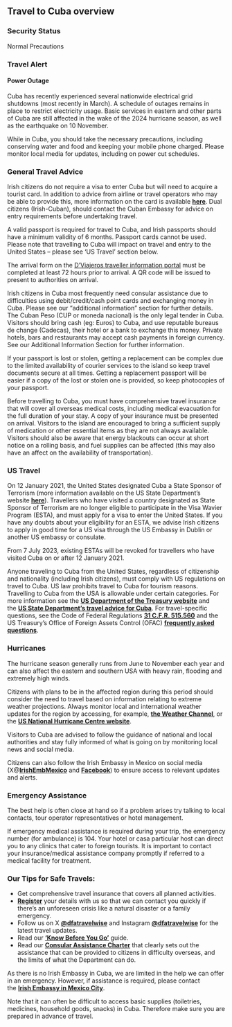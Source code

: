 ## Travel to Cuba overview

### **Security Status**

Normal Precautions

### **Travel Alert**

#### **Power Outage**

Cuba has recently experienced several nationwide electrical grid shutdowns (most recently in March). A schedule of outages remains in place to restrict electricity usage. Basic services in eastern and other parts of Cuba are still affected in the wake of the 2024 hurricane season, as well as the earthquake on 10 November.

While in Cuba, you should take the necessary precautions, including conserving water and food and keeping your mobile phone charged. Please monitor local media for updates, including on power cut schedules.

### **General Travel Advice**

Irish citizens do not require a visa to enter Cuba but will need to acquire a tourist card. In addition to advice from airline or travel operators who may be able to provide this, more information on the card is available [**here**](https://misiones.cubaminrex.cu/en/ireland/consular-services#visa_turismo). Dual citizens (Irish-Cuban), should contact the Cuban Embassy for advice on entry requirements before undertaking travel.

A valid passport is required for travel to Cuba, and Irish passports should have a minimum validity of 6 months. Passport cards cannot be used. Please note that travelling to Cuba will impact on travel and entry to the United States – please see ‘US Travel’ section below.

The arrival form on the [D’Viajeros traveller information portal](https://dviajeros.mitrans.gob.cu/inicio) must be completed at least 72 hours prior to arrival. A QR code will be issued to present to authorities on arrival.

Irish citizens in Cuba most frequently need consular assistance due to difficulties using debit/credit/cash point cards and exchanging money in Cuba. Please see our “additional information” section for further details. The Cuban Peso (CUP or moneda nacional) is the only legal tender in Cuba. Visitors should bring cash (eg: Euros) to Cuba, and use reputable bureaus de change (Cadecas), their hotel or a bank to exchange this money. Private hotels, bars and restaurants may accept cash payments in foreign currency. See our Additional Information Section for further information.

If your passport is lost or stolen, getting a replacement can be complex due to the limited availability of courier services to the island so keep travel documents secure at all times. Getting a replacement passport will be easier if a copy of the lost or stolen one is provided, so keep photocopies of your passport.

Before travelling to Cuba, you must have comprehensive travel insurance that will cover all overseas medical costs, including medical evacuation for the full duration of your stay. A copy of your insurance must be presented on arrival. Visitors to the island are encouraged to bring a sufficient supply of medication or other essential items as they are not always available. Visitors should also be aware that energy blackouts can occur at short notice on a rolling basis, and fuel supplies can be affected (this may also have an affect on the availability of transportation).

### **US Travel**

On 12 January 2021, the United States designated Cuba a State Sponsor of Terrorism (more information available on the US State Department’s website [**here**](https://www.state.gov/state-sponsors-of-terrorism/)). Travellers who have visited a country designated as State Sponsor of Terrorism are no longer eligible to participate in the Visa Wavier Program (ESTA), and must apply for a visa to enter the United States. If you have any doubts about your eligibility for an ESTA, we advise Irish citizens to apply in good time for a US visa through the US Embassy in Dublin or another US embassy or consulate.

From 7 July 2023, existing ESTAs will be revoked for travellers who have visited Cuba on or after 12 January 2021.

Anyone traveling to Cuba from the United States, regardless of citizenship and nationality (including Irish citizens), must comply with US regulations on travel to Cuba. US law prohibits travel to Cuba for tourism reasons. Travelling to Cuba from the USA is allowable under certain categories. For more information see the [**US Department of the Treasury website**](https://www.treasury.gov/resource-center/sanctions/Programs/Documents/cuba_faqs_20170725.pdf) and the [**US State Department’s travel advice for Cuba**](https://travel.state.gov/content/passports/en/country/cuba.html). For travel-specific questions, see the Code of Federal Regulations [**31 C.F.R. 515.560**](http://www.ecfr.gov/cgi-bin/text-idx?SID=b5ee59d94ee45bba6a049240298f1cff&mc=true&node=se31.3.515_1560&rgn=div8) and the US Treasury’s Office of Foreign Assets Control (OFAC) [**frequently asked questions**](https://www.treasury.gov/resource-center/sanctions/Programs/Pages/cuba.aspx).

### **Hurricanes**

The hurricane season generally runs from June to November each year and can also affect the eastern and southern USA with heavy rain, flooding and extremely high winds.

Citizens with plans to be in the affected region during this period should consider the need to travel based on information relating to extreme weather projections. Always monitor local and international weather updates for the region by accessing, for example, [**the Weather Channel**](http://www.weather.com/), or the [**US National Hurricane Centre website**](http://www.nhc.noaa.gov/).

Visitors to Cuba are advised to follow the guidance of national and local authorities and stay fully informed of what is going on by monitoring local news and social media.

Citizens can also follow the Irish Embassy in Mexico on social media (X@[**IrishEmbMexico**](https://twitter.com/IrishEmbMexico/status/1585702058497232896/photo/3) and [**Facebook**](https://www.facebook.com/IrishEmbMexico)) to ensure access to relevant updates and alerts.

### **Emergency Assistance**

The best help is often close at hand so if a problem arises try talking to local contacts, tour operator representatives or hotel management.

If emergency medical assistance is required during your trip, the emergency number (for ambulance) is 104. Your hotel or casa particular host can direct you to any clinics that cater to foreign tourists. It is important to contact your insurance/medical assistance company promptly if referred to a medical facility for treatment.

### **Our Tips for Safe Travels:**

* Get comprehensive travel insurance that covers all planned activities.
* [**Register**](/en/dfa/overseas-travel/citizens-registration/) your details with us so that we can contact you quickly if there’s an unforeseen crisis like a natural disaster or a family emergency.
* Follow us on X [**@dfatravelwise**](https://www.twitter.com/DFATravelWise) and Instagram [**@dfatravelwise**](https://www.instagram.com/dfatravelwise) for the latest travel updates.
* Read our [**‘Know Before You Go’**](/en/dfa/overseas-travel/know-before-you-go-/) guide.
* Read our [**Consular Assistance Charter**](https://www.ireland.ie/en/dfa/overseas-travel/assistance-abroad/consular-assistance-charter/) that clearly sets out the assistance that can be provided to citizens in difficulty overseas, and the limits of what the Department can do.

As there is no Irish Embassy in Cuba, we are limited in the help we can offer in an emergency. However, if assistance is required, please contact the [**Irish Embassy in Mexico City**](/en/mexico/mexicocity/).

Note that it can often be difficult to access basic supplies (toiletries, medicines, household goods, snacks) in Cuba. Therefore make sure you are prepared in advance of travel.